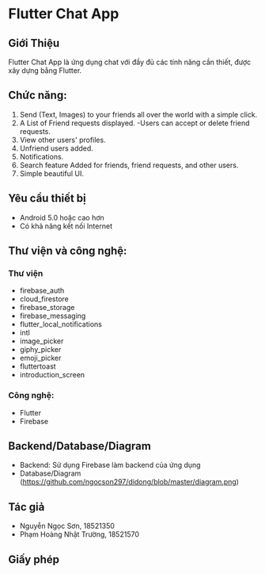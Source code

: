 # Flutter Chat App

## Giới Thiệu
Flutter Chat App là ứng dụng chat với đầy đủ các tính năng cần thiết, được xây dựng bằng Flutter.

## Chức năng:
1. Send (Text, Images) to your friends all over the world with a simple click.
2. A List of Friend requests displayed. -Users can accept or delete friend requests.
3. View other users' profiles.
4. Unfriend users added.
5. Notifications.
6. Search feature Added for friends, friend requests, and other users.
7. Simple beautiful UI.

## Yêu cầu thiết bị
- Android 5.0 hoặc cao hơn
- Có khả năng kết nối Internet

## Thư viện và công nghệ:
### Thư viện
- firebase_auth
- cloud_firestore
- firebase_storage
- firebase_messaging
- flutter_local_notifications
- intl
- image_picker
- giphy_picker
- emoji_picker
- fluttertoast
- introduction_screen

### Công nghệ:
- Flutter
- Firebase

## Backend/Database/Diagram
+ Backend: Sử dụng Firebase làm backend của ứng dụng
+ Database/Diagram
(https://github.com/ngocson297/didong/blob/master/diagram.png)

## Tác giả
+ Nguyễn Ngọc Sơn, 18521350
+ Phạm Hoàng Nhật Trường, 18521570

## Giấy phép
